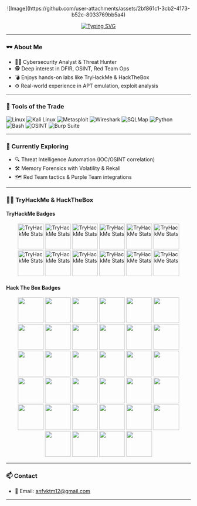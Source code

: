 <p align="center">
  ![Image](https://github.com/user-attachments/assets/2bf861c1-3cb2-4173-b52c-8033769bb5a4)
</p>

<p align="center">
  <a href="https://git.io/typing-svg">
    <img src="https://readme-typing-svg.demolab.com/?font=Fira+Code&weight=700&pause=1000&color=00FF00&background=000000&width=600&height=60&lines=Exploit+Hunter|OSINT+Analyst|CTI+Researcher" alt="Typing SVG" />
  </a>
</p>

---

### 🕶️ About Me
- 👨‍💻 Cybersecurity Analyst & Threat Hunter  
- 🕵️ Deep interest in DFIR, OSINT, Red Team Ops  
- 💣 Enjoys hands-on labs like TryHackMe & HackTheBox  
- ⚙️ Real-world experience in APT emulation, exploit analysis

---

### 🧰 Tools of the Trade
![Linux](https://img.shields.io/badge/Linux-000000?style=flat&logo=linux&logoColor=white)
![Kali Linux](https://img.shields.io/badge/Kali_Linux-005678?style=flat&logo=kalilinux)
![Metasploit](https://img.shields.io/badge/Metasploit-5e4bb2?style=flat&logo=metasploit)
![Wireshark](https://img.shields.io/badge/Wireshark-1679A7?style=flat&logo=wireshark)
![SQLMap](https://img.shields.io/badge/SQLMap-yellow?style=flat)
![Python](https://img.shields.io/badge/Python-2b5b84?style=flat&logo=python)
![Bash](https://img.shields.io/badge/Bash-4EAA25?style=flat&logo=gnu-bash)
![OSINT](https://img.shields.io/badge/OSINT-black?style=flat)
![Burp Suite](https://img.shields.io/badge/Burp_Suite-orange?style=flat&logo=burpsuite)

---

### 🧪 Currently Exploring
- 🔍 Threat Intelligence Automation (IOC/OSINT correlation)
- 🛠️ Memory Forensics with Volatility & Rekall  
- 🗺️ Red Team tactics & Purple Team integrations

---

### 🏴‍☠️ TryHackMe & HackTheBox

#### TryHackMe Badges
<p align="center">
<img src="https://assets.tryhackme.com/img/badges/linux.svg" alt="TryHackMe Stats" height="70px"/>
<img src="https://assets.tryhackme.com/img/badges/securityawareness.svg" alt="TryHackMe Stats" height="70px"/>
<img src="https://assets.tryhackme.com/img/badges/webbed.svg" alt="TryHackMe Stats" height="70px"/>
<img src="https://assets.tryhackme.com/img/badges/howthewebworks.svg" alt="TryHackMe Stats" height="70px"/>
<img src="https://assets.tryhackme.com/img/badges/introtosecurityengineering.svg" alt="TryHackMe Stats" height="70px"/>
<img src="https://assets.tryhackme.com/img/badges/networkfundamentals.svg" alt="TryHackMe Stats" height="70px"/>
<img src="https://assets.tryhackme.com/img/badges/introtosecurityengineering.svg" alt="TryHackMe Stats" height="70px"/>
<img src="https://assets.tryhackme.com/img/badges/burpsuite.svg" alt="TryHackMe Stats" height="70px"/>
<img src="https://assets.tryhackme.com/img/badges/owasptop10.svg" alt="TryHackMe Stats" height="70px"/>  
<img src="https://assets.tryhackme.com/img/badges/metasploit.svg" alt="TryHackMe Stats" height="70px"/> 
<img src="https://assets.tryhackme.com/img/badges/introtooffensivesecurity.svg" alt="TryHackMe Stats" height="70px"/>
<img src="https://assets.tryhackme.com/img/badges/careerready.svg" alt="TryHackMe Stats" height="70px"/>  
</p>

#### Hack The Box Badges
<p align="center">
  <img src="https://academy.hackthebox.com/storage/badges/philomath.png" width="70" />
  <img src="https://academy.hackthebox.com/storage/badges/academician.png" width="70" />
  <img src="https://academy.hackthebox.com/storage/badges/hacking-in-the-wild.png" width="70" />
  <img src="https://academy.hackthebox.com/storage/badges/our-favorite-seabird.png" width="70" />
  <img src="https://academy.hackthebox.com/storage/badges/the-eye-that-sees-all.png" width="70" />
  <img src="https://academy.hackthebox.com/storage/badges/every-road-leads-back-to-root.png" width="70" />
  <img src="https://academy.hackthebox.com/storage/badges/airborne-delivery.png" width="70" />
  <img src="https://academy.hackthebox.com/storage/badges/you-know-my-methods.png" width="70" />
  <img src="https://academy.hackthebox.com/storage/badges/drop-your-weapon.png" width="70" />
  <img src="https://academy.hackthebox.com/storage/badges/everything-is-connected.png" width="70" />
  <img src="https://academy.hackthebox.com/storage/badges/your-request-is-my-demand.png" width="70" />
  <img src="https://academy.hackthebox.com/storage/badges/combine-the-modules.png" width="70" />
  <img src="https://academy.hackthebox.com/storage/badges/fuzzing-is-power.png" width="70" />
  <img src="https://academy.hackthebox.com/storage/badges/your-white-belt-training-begins.png" width="70" />
  <img src="https://academy.hackthebox.com/storage/badges/your-first-battle.png" width="70" />
  <img src="https://academy.hackthebox.com/storage/badges/lurk-in-the-packets.png" width="70" />
  <img src="https://academy.hackthebox.com/storage/badges/start-building-your-arsenal.png" width="70" />
  <img src="https://academy.hackthebox.com/storage/badges/tactical.png" width="70" />
  <img src="https://academy.hackthebox.com/storage/badges/included-in-every-report.png" width="70" />
  <img src="https://academy.hackthebox.com/storage/badges/light-in-the-dark.png" width="70" />
  <img src="https://academy.hackthebox.com/storage/badges/you-need-to-trace-before-you-can-hung.png" width="70" />
  <img src="https://academy.hackthebox.com/storage/badges/arachnoid.png" width="70" />
  <img src="https://academy.hackthebox.com/storage/badges/information-is-not-knowledge-or-is-it.png" width="70" />
  <img src="https://academy.hackthebox.com/storage/badges/grab-the-keys-and-move-laterally.png" width="70" />
  <img src="https://academy.hackthebox.com/storage/badges/an-apple-a-day.png" width="70" />
  <img src="https://academy.hackthebox.com/storage/badges/hunt-the-bug.png" width="70" />
  <img src="https://academy.hackthebox.com/storage/badges/4a11a1a1d810967184694662d629de2d/logo.png" width="70" />
  <img src="https://academy.hackthebox.com/storage/badges/a6fe6c6e23b919c7a41fa3ec144d3a82/logo.png" width="70" />
  <img src="https://academy.hackthebox.com/storage/badges/372e0f41bced75ab64cfe1cbb76de4d0/logo.png" width="70" />
  <img src="https://academy.hackthebox.com/storage/badges/8917b28cb5966d2cd835c151ed79e26b/logo.png" width="70" />
  <img src="https://academy.hackthebox.com/storage/badges/32da68ec9873b8a5c48b0193bfbcf38b/logo.png" width="70" />
  <img src="https://academy.hackthebox.com/storage/badges/19bee749eaa26dce0829ad89ab2b2678/logo.png" width="70" />
  <img src="https://academy.hackthebox.com/storage/badges/the-hunt-is-on.png" width="70" />
  <img src="https://academy.hackthebox.com/storage/badges/first-things-first.png" width="70" />
</p>

---

### 📫 Contact
- 📧 Email: anfvktm12@gmail.com

---

